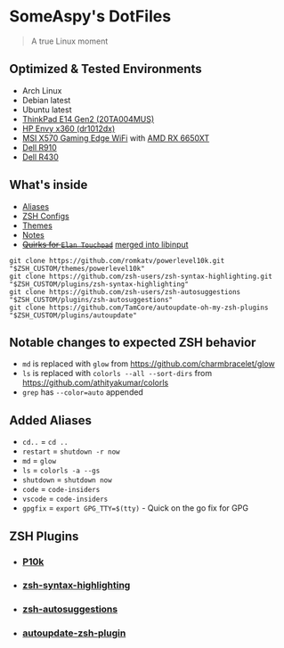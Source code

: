 # SomeAspy's DotFiles

> A true Linux moment

## Optimized & Tested Environments

- Arch Linux
- Debian latest
- Ubuntu latest
- [ThinkPad E14 Gen2 (20TA004MUS)](https://www.cdw.com/product/lenovo-thinkpad-e14-gen-5-14-intel-core-i7-1355u-16-gb-ram-512-g/7520163)
- [HP Envy x360 (dr1012dx)](https://support.hp.com/us-en/document/c06449252)
- [MSI X570 Gaming Edge WiFi](https://www.msi.com/Motherboard/MPG-X570-GAMING-EDGE-WIFI) with [AMD RX 6650XT](https://www.xfxforce.com/shop/xfx-speedster-swft210-amd-radeon-tm-rx-6650-xt-core)
- [Dell R910](https://i.dell.com/sites/content/shared-content/data-sheets/en/Documents/R910-SpecSheet.pdf)
- [Dell R430](https://i.dell.com/sites/csdocuments/Shared-Content_data-Sheets_Documents/en/us/Dell-PowerEdge-R430-Spec-Sheet.pdf)

## What's inside

- [Aliases](/zsh/aliases.zsh)
- [ZSH Configs](/zsh)
- [Themes](/css)
- [Notes](/docs)
- ~~[Quirks for `Elan Touchpad`](/etc/libinput/local-overrides.quirks)~~ [merged into libinput](https://gitlab.freedesktop.org/libinput/libinput/-/commit/5abe45cd497557c6b3c3cdd4d40420f21416160d)

```
git clone https://github.com/romkatv/powerlevel10k.git "$ZSH_CUSTOM/themes/powerlevel10k"
git clone https://github.com/zsh-users/zsh-syntax-highlighting.git "$ZSH_CUSTOM/plugins/zsh-syntax-highlighting"
git clone https://github.com/zsh-users/zsh-autosuggestions "$ZSH_CUSTOM/plugins/zsh-autosuggestions"
git clone https://github.com/TamCore/autoupdate-oh-my-zsh-plugins "$ZSH_CUSTOM/plugins/autoupdate"
```

## Notable changes to expected ZSH behavior

- `md` is replaced with `glow` from <https://github.com/charmbracelet/glow>
- `ls` is replaced with `colorls --all --sort-dirs` from <https://github.com/athityakumar/colorls>
- `grep` has `--color=auto` appended

## Added Aliases

- `cd..` = `cd ..`
- `restart` = `shutdown -r now`
- `md` = `glow`
- `ls` = `colorls -a --gs`
- `shutdown` = `shutdown now`
- `code` = `code-insiders`
- `vscode` = `code-insiders`
- `gpgfix` = `export GPG_TTY=$(tty)` - Quick on the go fix for GPG

## ZSH Plugins

- ### [P10k](https://github.com/romkatv/powerlevel10k)

- ### [zsh-syntax-highlighting](https://github.com/zsh-users/zsh-syntax-highlighting)

- ### [zsh-autosuggestions](https://github.com/zsh-users/zsh-autosuggestions)

- ### [autoupdate-zsh-plugin](https://github.com/tamcore/autoupdate-oh-my-zsh-plugins)

